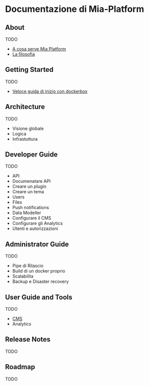 # Documentazione di Mia-Platform

## About
TODO
- [A cosa serve Mia Platform](about/README.md)
- [La filosofia](about/README.md)

## Getting Started
TODO
- [Veloce guida di inizio con dockerbox](getting_started/README.md)


## Architecture
TODO
- Visione globale
- Logica
- Infrastuttura

## Developer Guide
TODO
- API
- Documenatare API
- Creare un plugin
- Creare un tema
- Users
- Files
- Push notifications
- Data Modeller
- Configurare il CMS
- Configurare gli Analytics
- Utenti e autorizzazioni

## Administrator Guide
TODO
- Pipe di Rilascio
- Build di un docker proprio
- Scalabilita
- Backup e Disaster recovery

## User Guide and Tools
TODO
- [CMS](user_guide_and_tools/cms/README.md)
- Analytics

## Release Notes
TODO

## Roadmap
TODO
